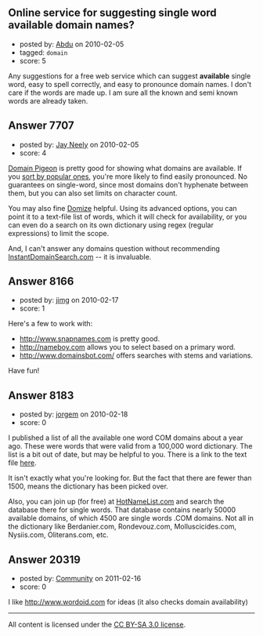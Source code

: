 ## Online service for suggesting single word available domain names?

- posted by: [Abdu](https://stackexchange.com/users/-1/2029-abdu) on 2010-02-05
- tagged: `domain`
- score: 5

Any suggestions for a free web service which can suggest **available** single word, easy to spell correctly, and easy to pronounce domain names. I don't care if the words are made up. I am sure all the known and semi known words are already taken.




## Answer 7707

- posted by: [Jay Neely](https://stackexchange.com/users/-1/1801-jay-neely) on 2010-02-05
- score: 4

<p><a href="http://www.domainpigeon.com/" rel="nofollow">Domain Pigeon</a> is pretty good for showing what domains are available. If you <a href="http://www.domainpigeon.com/domains?sort%5Fby=views" rel="nofollow">sort by popular ones</a>, you're more likely to find easily pronounced. No guarantees on single-word, since most domains don't hyphenate between them, but you can also set limits on character count.</p>

<p>You may also fine <a href="https://domize.com/" rel="nofollow">Domize</a> helpful. Using its advanced options, you can point it to a text-file list of words, which it will check for availability, or you can even do a search on its own dictionary using regex (regular expressions) to limit the scope.</p>

<p>And, I can't answer any domains question without recommending <a href="http://instantdomainsearch.com/" rel="nofollow">InstantDomainSearch.com</a> -- it is invaluable.</p>



## Answer 8166

- posted by: [jimg](https://stackexchange.com/users/-1/2380-jimg) on 2010-02-17
- score: 1

<p>Here's a few to work with:</p>

<ul>
<li><a href="http://www.snapnames.com" rel="nofollow">http://www.snapnames.com</a> is pretty good. </li>
<li><a href="http://nameboy.com" rel="nofollow">http://nameboy.com</a> allows you to select based on a primary word. </li>
<li><a href="http://www.domainsbot.com/" rel="nofollow">http://www.domainsbot.com/</a> offers searches with stems and variations.</li>
</ul>

<p>Have fun!</p>



## Answer 8183

- posted by: [jorgem](https://stackexchange.com/users/-1/180-jorgem) on 2010-02-18
- score: 0

<p>I published a list of all the available one word COM domains about a year ago. These were words that were valid from a 100,000 word dictionary. The list is a bit out of date, but may be helpful to you. There is a link to the text file <a href="http://blog.hotnamelist.com/2009/04/single-english-word-list-revisited.html" rel="nofollow">here</a>.</p>

<p>It isn't exactly what you're looking for. But the fact that there are fewer than 1500, means the dictionary has been picked over.</p>

<p>Also, you can join up (for free) at <a href="http://hotnamelist.com" rel="nofollow">HotNameList.com</a> and search the database there for single words. That database contains nearly 50000 available domains, of which 4500 are single words .COM domains. Not all in the dictionary like Berdanier.com, 
Rondevouz.com, Molluscicides.com, Nysiis.com, Oliterans.com, etc.</p>



## Answer 20319

- posted by: [Community](https://stackexchange.com/users/-1/-1-community) on 2011-02-16
- score: 0

I like http://www.wordoid.com for ideas (it also checks domain availability)



---

All content is licensed under the [CC BY-SA 3.0 license](https://creativecommons.org/licenses/by-sa/3.0/).

